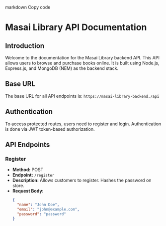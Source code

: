 markdown
Copy code
# Masai Library API Documentation

## Introduction

Welcome to the documentation for the Masai Library backend API. This API allows users to browse and purchase books online. It is built using Node.js, Express.js, and MongoDB (NEM) as the backend stack.

## Base URL

The base URL for all API endpoints is: `https://masai-library-backend./api`

## Authentication

To access protected routes, users need to register and login. Authentication is done via JWT token-based authorization.

## API Endpoints

### Register

- **Method:** POST
- **Endpoint:** `/register`
- **Description:** Allows customers to register. Hashes the password on store.
- **Request Body:**
  ```json
  {
    "name": "John Doe",
    "email": "john@example.com",
    "password": "password"
  }


